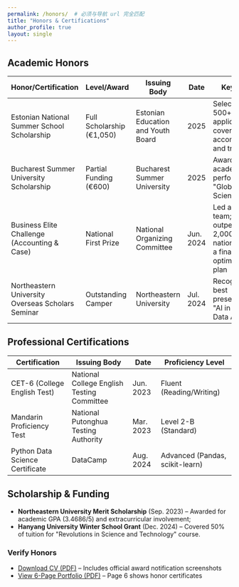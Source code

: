 ```yaml
---
permalink: /honors/  # 必须与导航 url 完全匹配
title: "Honors & Certifications"
author_profile: true
layout: single
---
```


## Academic Honors  
| Honor/Certification                          | Level/Award                  | Issuing Body                          | Date       | Key Details                                                                 |
|----------------------------------------------|------------------------------|---------------------------------------|------------|-----------------------------------------------------------------------------|
| Estonian National Summer School Scholarship  | Full Scholarship (€1,050)    | Estonian Education and Youth Board    | 2025       | Selected from 500+ global applicants; covered tuition, accommodation, and travel |
| Bucharest Summer University Scholarship      | Partial Funding (€600)       | Bucharest Summer University           | 2025       | Awarded for academic performance in "Global Data Science" course           |
| Business Elite Challenge (Accounting & Case) | National First Prize         | National Organizing Committee         | Jun. 2024  | Led a 4-person team; outperformed 2,000+ teams nationwide with a financial optimization plan |
| Northeastern University Overseas Scholars Seminar | Outstanding Camper       | Northeastern University               | Jul. 2024  | Recognized for best presentation on "AI in Business Data Analysis"         |


## Professional Certifications  
| Certification                | Issuing Body                          | Date       | Proficiency Level |
|------------------------------|---------------------------------------|------------|-------------------|
| CET-6 (College English Test) | National College English Testing Committee | Jun. 2023 | Fluent (Reading/Writing) |
| Mandarin Proficiency Test    | National Putonghua Testing Authority  | Mar. 2023  | Level 2-B (Standard)     |
| Python Data Science Certificate | DataCamp                          | Aug. 2024  | Advanced (Pandas, scikit-learn) |


## Scholarship & Funding  
- **Northeastern University Merit Scholarship** (Sep. 2023) – Awarded for academic GPA (3.4686/5) and extracurricular involvement;  
- **Hanyang University Winter School Grant** (Dec. 2024) – Covered 50% of tuition for "Revolutions in Science and Technology" course.  


### Verify Honors  
- [Download CV (PDF)](/files/CV.pdf) – Includes official award notification screenshots  
- [View 6-Page Portfolio (PDF)](/files/portfolio.pdf) – Page 6 shows honor certificates
